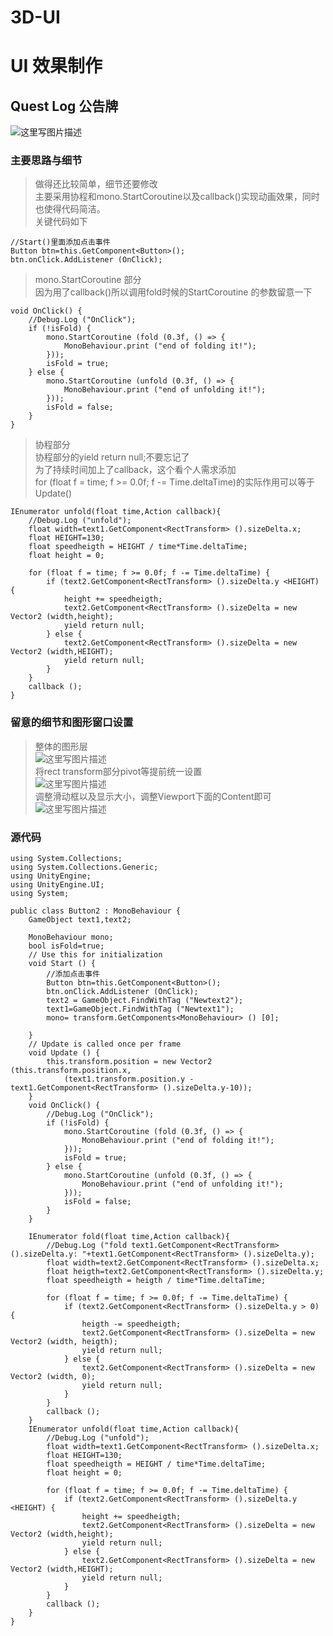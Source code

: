 # 3D-UI
#  UI 效果制作
## Quest Log 公告牌
![这里写图片描述](https://img-blog.csdn.net/20180603221814195?watermark/2/text/aHR0cHM6Ly9ibG9nLmNzZG4ubmV0L3d1eXk3NQ==/font/5a6L5L2T/fontsize/400/fill/I0JBQkFCMA==/dissolve/70)  
### 主要思路与细节
> 做得还比较简单，细节还要修改  
> 主要采用协程和mono.StartCoroutine以及callback()实现动画效果，同时也使得代码简洁。  
> 关键代码如下  


```
//Start()里面添加点击事件
Button btn=this.GetComponent<Button>();
btn.onClick.AddListener (OnClick);
```
> mono.StartCoroutine 部分  
> 因为用了callback()所以调用fold时候的StartCoroutine 的参数留意一下  

```
void OnClick() {
	//Debug.Log ("OnClick");
	if (!isFold) {
		mono.StartCoroutine (fold (0.3f, () => {
			MonoBehaviour.print ("end of folding it!");
		}));
		isFold = true;
	} else {
		mono.StartCoroutine (unfold (0.3f, () => {
			MonoBehaviour.print ("end of unfolding it!");
		}));
		isFold = false;
	}
}
```
> 协程部分  
> 协程部分的yield return null;不要忘记了  
> 为了持续时间加上了callback，这个看个人需求添加  
> for (float f = time; f >= 0.0f; f -= Time.deltaTime)的实际作用可以等于Update()  
```
IEnumerator unfold(float time,Action callback){
	//Debug.Log ("unfold");
	float width=text1.GetComponent<RectTransform> ().sizeDelta.x;
	float HEIGHT=130;
	float speedheigth = HEIGHT / time*Time.deltaTime;
	float height = 0;

	for (float f = time; f >= 0.0f; f -= Time.deltaTime) {
		if (text2.GetComponent<RectTransform> ().sizeDelta.y <HEIGHT) {
			height += speedheigth;
			text2.GetComponent<RectTransform> ().sizeDelta = new Vector2 (width,height);
			yield return null;  
		} else {
			text2.GetComponent<RectTransform> ().sizeDelta = new Vector2 (width,HEIGHT);
			yield return null;  
		}
	}
	callback ();
}
```

### 留意的细节和图形窗口设置
> 整体的图形层  
![这里写图片描述](https://img-blog.csdn.net/20180603223412788?watermark/2/text/aHR0cHM6Ly9ibG9nLmNzZG4ubmV0L3d1eXk3NQ==/font/5a6L5L2T/fontsize/400/fill/I0JBQkFCMA==/dissolve/70)  
> 将rect transform部分pivot等提前统一设置  
![这里写图片描述](https://img-blog.csdn.net/20180603223634617?watermark/2/text/aHR0cHM6Ly9ibG9nLmNzZG4ubmV0L3d1eXk3NQ==/font/5a6L5L2T/fontsize/400/fill/I0JBQkFCMA==/dissolve/70)  
> 调整滑动框以及显示大小，调整Viewport下面的Content即可  
![这里写图片描述](https://img-blog.csdn.net/20180603223919168?watermark/2/text/aHR0cHM6Ly9ibG9nLmNzZG4ubmV0L3d1eXk3NQ==/font/5a6L5L2T/fontsize/400/fill/I0JBQkFCMA==/dissolve/70)  
  
### 源代码  

```
using System.Collections;
using System.Collections.Generic;
using UnityEngine;
using UnityEngine.UI;
using System;

public class Button2 : MonoBehaviour {
	GameObject text1,text2;

	MonoBehaviour mono; 
	bool isFold=true;
	// Use this for initialization
	void Start () {
		//添加点击事件
		Button btn=this.GetComponent<Button>();
		btn.onClick.AddListener (OnClick);
		text2 = GameObject.FindWithTag ("Newtext2");
		text1=GameObject.FindWithTag ("Newtext1");
		mono= transform.GetComponents<MonoBehaviour> () [0];

	}
	// Update is called once per frame
	void Update () {
		this.transform.position = new Vector2 (this.transform.position.x,
			(text1.transform.position.y - text1.GetComponent<RectTransform> ().sizeDelta.y-10));
	}
	void OnClick() {
		//Debug.Log ("OnClick");
		if (!isFold) {
			mono.StartCoroutine (fold (0.3f, () => {
				MonoBehaviour.print ("end of folding it!");
			}));
			isFold = true;
		} else {
			mono.StartCoroutine (unfold (0.3f, () => {
				MonoBehaviour.print ("end of unfolding it!");
			}));
			isFold = false;
		}
	}

	IEnumerator fold(float time,Action callback){
		//Debug.Log ("fold text1.GetComponent<RectTransform> ().sizeDelta.y: "+text1.GetComponent<RectTransform> ().sizeDelta.y);
		float width=text2.GetComponent<RectTransform> ().sizeDelta.x;
		float heigth=text2.GetComponent<RectTransform> ().sizeDelta.y;
		float speedheigth = heigth / time*Time.deltaTime;

		for (float f = time; f >= 0.0f; f -= Time.deltaTime) {
			if (text2.GetComponent<RectTransform> ().sizeDelta.y > 0) {
				heigth -= speedheigth;
				text2.GetComponent<RectTransform> ().sizeDelta = new Vector2 (width, heigth);
				yield return null;  
			} else {
				text2.GetComponent<RectTransform> ().sizeDelta = new Vector2 (width, 0);
				yield return null;  
			}
		}
		callback ();
	}
	IEnumerator unfold(float time,Action callback){
		//Debug.Log ("unfold");
		float width=text1.GetComponent<RectTransform> ().sizeDelta.x;
		float HEIGHT=130;
		float speedheigth = HEIGHT / time*Time.deltaTime;
		float height = 0;

		for (float f = time; f >= 0.0f; f -= Time.deltaTime) {
			if (text2.GetComponent<RectTransform> ().sizeDelta.y <HEIGHT) {
				height += speedheigth;
				text2.GetComponent<RectTransform> ().sizeDelta = new Vector2 (width,height);
				yield return null;  
			} else {
				text2.GetComponent<RectTransform> ().sizeDelta = new Vector2 (width,HEIGHT);
				yield return null;  
			}
		}
		callback ();
	}
}

```
